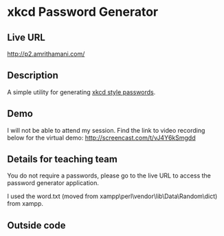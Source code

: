 # xkcd Password Generator

## Live URL
<http://p2.amrithamani.com/>

## Description
A simple utility for generating [xkcd style passwords](http://xkcd.com/936/).

## Demo
I will not be able to attend my session. Find the link to video recording below for the virtual demo:
<http://screencast.com/t/vJ4Y6kSmgdd>

## Details for teaching team
You do not require a passwords, please go to the live URL to access the password generator application.

I used the word.txt (moved from xampp\perl\vendor\lib\Data\Random\dict) from xampp.

## Outside code


